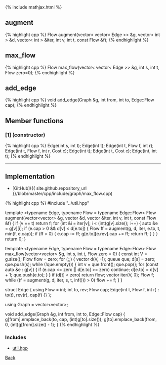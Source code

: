 {% include mathjax.html %}

## augment

{% highlight cpp %}
Flow augment(vector< vector< Edge >> &g, vector< int > &d, vector< int > &iter, int v, int t, const Flow &f);
{% endhighlight %}

## max_flow

{% highlight cpp %}
Flow max_flow(vector< vector< Edge >> &g, int s, int t, Flow zero=0);
{% endhighlight %}

## add_edge

{% highlight cpp %}
void add_edge(Graph &g, int from, int to, Edge::Flow cap);
{% endhighlight %}

## Member functions

### [1] (constructor)
{% highlight cpp %}
Edge(int s, int t);
Edge(int t);
Edge(int t, Flow f, int r);
Edge(int t, Flow f, int r, Cost c);
Edge(int t);
Edge(int t, Cost c);
Edge(int, int t);
{% endhighlight %}


---------------------------------------

## Implementation

- [GitHub]({{ site.github.repository_url }}/blob/master/cpp/include/graph/max_flow.cpp)

{% highlight cpp %}
#include "../util.hpp"

template <typename Edge, typename Flow = typename Edge::Flow>
Flow augment(vector<vector<Edge>> &g, vector<int> &d, vector<int> &iter, int v,
             int t, const Flow &f) {
  if (v == t)
    return f;
  for (int &i = iter[v]; i < (int)g[v].size(); i++) {
    auto &e = g[v][i];
    if (e.cap > 0 && d[v] < d[e.to]) {
      Flow ff = augment(g, d, iter, e.to, t, min(f, e.cap));
      if (ff > 0) {
        e.cap -= ff;
        g[e.to][e.rev].cap += ff;
        return ff;
      }
    }
  }
  return 0;
}

template <typename Edge, typename Flow = typename Edge::Flow>
Flow max_flow(vector<vector<Edge>> &g, int s, int t, Flow zero = 0) {
  const int V = g.size();
  Flow flow = zero;
  for (;;) {
    vector<int> d(V, -1);
    queue<int> que;
    d[s] = zero;
    que.push(s);
    while (!que.empty()) {
      int v = que.front();
      que.pop();
      for (const auto &e : g[v]) {
        if (e.cap <= zero || d[e.to] >= zero)
          continue;
        d[e.to] = d[v] + 1;
        que.push(e.to);
      }
    }
    if (d[t] < zero)
      return flow;
    vector<int> iter(V, 0);
    Flow f;
    while ((f = augment(g, d, iter, s, t, inf<Flow>())) > 0)
      flow += f;
  }
}

struct Edge {
  using Flow = int;
  int to, rev;
  Flow cap;
  Edge(int t, Flow f, int r) : to(t), rev(r), cap(f) {}
};

using Graph = vector<vector<Edge>>;

void add_edge(Graph &g, int from, int to, Edge::Flow cap) {
  g[from].emplace_back(to, cap, (int)g[to].size());
  g[to].emplace_back(from, 0, (int)g[from].size() - 1);
}
{% endhighlight %}

### Includes

- [util.hpp](../util)

[Back](../..)
